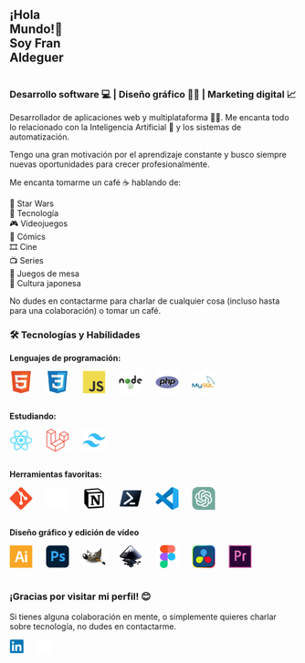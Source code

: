 <div style="display: flex; gap: 200rem; align-items: end;">

## ¡Hola Mundo!👋 Soy **Fran Aldeguer**
<a href="https://linkedin.com/in/franaldeguer" alt="Linkedin Fran Aldeguer"><img src="icons/linkedin.svg" alt="XCode" width="25" height="25"/></a>
<a href="https://github.com/FranAldeguer" alt="Linkedin Fran Aldeguer"><img src="icons/github.svg" alt="XCode" width="25" height="25"/></a>
</div>

### **Desarrollo software 💻 | Diseño gráfico 👨‍🎨 | Marketing digital 📈**

Desarrollador de aplicaciones web y multiplataforma 👨‍💻. Me encanta todo lo relacionado con la Inteligencia Artificial 🤖 y los sistemas de automatización.

Tengo una gran motivación por el aprendizaje constante y busco siempre nuevas oportunidades para crecer profesionalmente.

Me encanta tomarme un café ☕ hablando de:

🚀 Star Wars  
🤖 Tecnología  
🎮 Videojuegos  
🦸 Cómics  
🎞️ Cine  
📺 Series  
🎲 Juegos de mesa  
🏯 Cultura japonesa 

No dudes en contactarme para charlar de cualquier cosa (incluso hasta para una colaboración) o tomar un café.


### 🛠️ Tecnologías y Habilidades

**Lenguajes de programación:**
<div style="display: flex; gap: 1.5rem">
    <img src="icons/html.svg" alt="HTML5" width="40" height="40"/> 
    <img src="icons/css.svg" alt="CSS3" width="40" height="40"/> 
    <img src="icons/javascript.svg" alt="javascript" width="40" height="40"/> 
    <img src="icons/nodejs.svg" alt="nodejs" width="40" height="40"/>
    <img src="icons/php.svg" alt="PHP" width="40" height="40"/>
    <img src="icons/mysql.svg" alt="mysql" width="40" height="40"/> 
</div><br>

**Estudiando:**
<div style="display: flex; gap: 1.5rem">
    <img src="icons/react.svg" alt="React" width="40" height="40"/>
    <img src="icons/laravel.svg" alt="Laravel" width="40" height="40"/>
    <img src="icons/tailwind.svg" alt="TailWind" width="40" height="40"/>
</div><br>

**Herramientas favoritas:**
    <div style="display: flex; gap: 1.5rem">
    <img src="icons/git.svg" alt="Git" width="40" height="40"/>
    <img src="icons/github.svg" alt="GitHub" width="40" height="40"/>
    <img src="icons/notion.svg" alt="Notion" width="40" height="40"/>
    <img src="icons/powershell.svg" alt="Power Shell" width="40" height="40"/>
    <img src="icons/vscode.svg" alt="VS Code" width="40" height="40"/>
    <img src="icons/chatgpt.svg" alt="Chat GPT" width="40" height="40"/>
</div><br>

**Diseño gráfico y edición de vídeo**
<div style="display: flex; gap: 1.5rem">
    <img src="icons/illustrator.svg" alt="Adobe Illustrator" width="40" height="40"/>
    <img src="icons/photoshop.svg" alt="Photoshop" width="40" height="40"/>
    <img src="icons/gimp.svg" alt="Gimp" width="40" height="40"/>
    <img src="icons/inkscape.svg" alt="Inkscape" width="40" height="40"/>
    <img src="icons/figma.svg" alt="Figma" width="40" height="40"/>
    <img src="icons/davinciresolve.svg" alt="" width="40" height="40"/>
    <img src="icons/premierepro.svg" alt="" width="40" height="40"/>
</div><br>


### ¡Gracias por visitar mi perfil! 😊 
Si tienes alguna colaboración en mente, o simplemente quieres charlar sobre tecnología, no dudes en contactarme.

<div style="display: flex; gap: 1.5rem">
<a href="https://linkedin.com/in/franaldeguer" alt="Linkedin Fran Aldeguer"><img src="icons/linkedin.svg" alt="XCode" width="25" height="25"/></a>
<a href="https://github.com/FranAldeguer" alt="Linkedin Fran Aldeguer"><img src="icons/github.svg" alt="XCode" width="25" height="25"/></a>
</div>

<!--<a href="https://franaldeguer-cv.netlify.app" alt="CV Fran Aldeguer"><img src="icons/web.svg" alt="XCode" width="25" height="25"/></a>-->

<!-- 
## 🚀 Proyectos Destacados

### [ORM PHP](URL del Proyecto 1)
**Descripción:** Breve explicación del proyecto, su propósito y qué problema resuelve.
**Tecnologías:** [React, Node.js, etc.]

### [Nombre del Proyecto 2](URL del Proyecto 2)
**Descripción:** Breve explicación del proyecto, su propósito y qué problema resuelve.
**Tecnologías:** [HTML, CSS, JavaScript, etc.]

---

## 📝 Artículos y Blogs

- **[Título del artículo 1](URL del artículo)** - Breve descripción del tema tratado.
- **[Título del artículo 2](URL del artículo)** - Breve descripción del tema tratado.

---




## Fran Aldeguer API
<br>

```json
{
  "name": "Fran Aldeguer",
  "role": "Desarrollador Web",
  "soft_skills": [
    "Autodidacta",
    "",
    "CSS",
    "React",
    "Node.js"
  ],
  "interests": ["anime", "cine", "gadgets", "café"],
  "location": "Guardamar del Segura, España",
  "contact": {
    "linkedin": "linkedin.com/in/tu-perfil",
    "github": "github.com/tu-usuario"
  },
  "currently_learning": [
    "Docker",
    "CSS avanzado",
    "Scrum"
  ],
  "favorite_technologies": ["Linux", "Git", "Visual Studio Code"],
  "projects": [
    {
      "name": "Portfolio Personal",
      "description": "Portfolio interactivo en HTML, CSS y JavaScript",
      "url": "https://github.com/tu-usuario/portfolio"
    },
    {
      "name": "Gestor de Tareas",
      "description": "App de tareas usando React y Node.js",
      "url": "https://github.com/tu-usuario/gestor-tareas"
    }
  ]
}
```

-->

<!--
**FranAldeguer/FranAldeguer** is a ✨ _special_ ✨ repository because its `README.md` (this file) appears on your GitHub profile.

Here are some ideas to get you started:

- 🔭 I’m currently working on ...
- 🌱 I’m currently learning ...
- 👯 I’m looking to collaborate on ...
- 🤔 I’m looking for help with ...
- 💬 Ask me about ...
- 📫 How to reach me: ...
- 😄 Pronouns: ...
- ⚡ Fun fact: ...
-->
